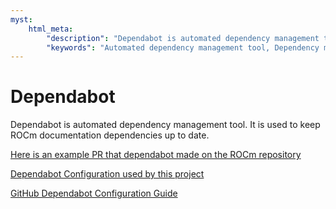 ```yaml
---
myst:
    html_meta:
        "description": "Dependabot is automated dependency management tool"
        "keywords": "Automated dependency management tool, Dependency management, Dependabot, Documentation dependencies"
---
```


# Dependabot

Dependabot is automated dependency management tool.
It is used to keep ROCm documentation dependencies up to date.

[Here is an example PR that dependabot made on the ROCm repository](https://github.com/ROCm/ROCm/pull/2273)

[Dependabot Configuration used by this project](https://github.com/ROCm/rocm-docs-core/blob/develop/.github/dependabot.yml)

[GitHub Dependabot Configuration Guide](https://docs.github.com/en/code-security/dependabot)
